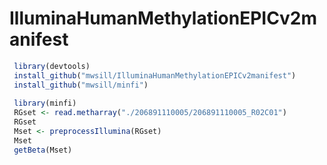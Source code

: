 # IlluminaHumanMethylationEPICv2manifest

```r
 library(devtools)
 install_github("mwsill/IlluminaHumanMethylationEPICv2manifest") 
 install_github("mwsill/minfi")
 
 library(minfi)
 RGset <- read.metharray("./206891110005/206891110005_R02C01")
 RGset
 Mset <- preprocessIllumina(RGset)
 Mset
 getBeta(Mset)
 
```


